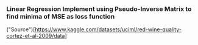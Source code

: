### Linear Regression Implement using Pseudo-Inverse Matrix to find minima of MSE as loss function
("Source")[https://www.kaggle.com/datasets/uciml/red-wine-quality-cortez-et-al-2009/data]